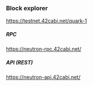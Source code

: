### Block explorer
https://testnet.42cabi.net/quark-1


##### RPC
https://neutron-rpc.42cabi.net/

##### API (REST)
https://neutron-api.42cabi.net/
